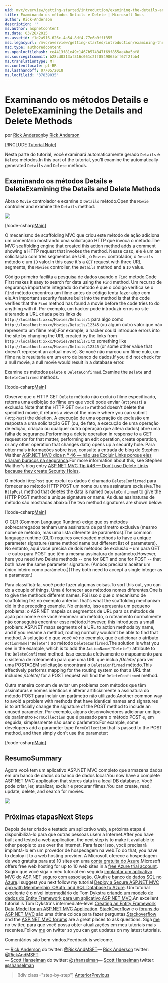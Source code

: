 ```yaml
---
uid: mvc/overview/getting-started/introduction/examining-the-details-and-delete-methods
title: Examinando os métodos Details e Delete | Microsoft Docs
author: Rick-Anderson
description: ''
ms.author: aspnetcontent
ms.date: 03/26/2015
ms.assetid: f1d2a916-626c-4a54-8df4-77e6b9fff355
msc.legacyurl: /mvc/overview/getting-started/introduction/examining-the-details-and-delete-methods
msc.type: authoredcontent
ms.openlocfilehash: ce4413f81e49c1467b574347f69f855ae4ba5bf8
ms.sourcegitcommit: b28cd0313af316c051c2ff8549865bff67f2fbb4
ms.translationtype: MT
ms.contentlocale: pt-BR
ms.lasthandoff: 07/05/2018
ms.locfileid: "37839035"
---
```

<a name="examining-the-details-and-delete-methods"></a><span data-ttu-id="52d54-102">Examinando os métodos Details e Delete</span><span class="sxs-lookup"><span data-stu-id="52d54-102">Examining the Details and Delete Methods</span></span>
====================
<span data-ttu-id="52d54-103">por [Rick Anderson](https://github.com/Rick-Anderson)</span><span class="sxs-lookup"><span data-stu-id="52d54-103">by [Rick Anderson](https://github.com/Rick-Anderson)</span></span>

[!INCLUDE [Tutorial Note](sample/code-location.md)]

<span data-ttu-id="52d54-104">Nesta parte do tutorial, você examinará automaticamente gerado `Details` e `Delete` métodos.</span><span class="sxs-lookup"><span data-stu-id="52d54-104">In this part of the tutorial, you'll examine the automatically generated `Details` and `Delete` methods.</span></span>

## <a name="examining-the-details-and-delete-methods"></a><span data-ttu-id="52d54-105">Examinando os métodos Details e Delete</span><span class="sxs-lookup"><span data-stu-id="52d54-105">Examining the Details and Delete Methods</span></span>

<span data-ttu-id="52d54-106">Abra o `Movie` controlador e examine o `Details` método.</span><span class="sxs-lookup"><span data-stu-id="52d54-106">Open the `Movie` controller and examine the `Details` method.</span></span>

![](examining-the-details-and-delete-methods/_static/image1.png)

[!code-csharp[Main](examining-the-details-and-delete-methods/samples/sample1.cs)]

<span data-ttu-id="52d54-107">O mecanismo de scaffolding MVC que criou este método de ação adiciona um comentário mostrando uma solicitação HTTP que invoca o método.</span><span class="sxs-lookup"><span data-stu-id="52d54-107">The MVC scaffolding engine that created this action method adds a comment showing a HTTP request that invokes the method.</span></span> <span data-ttu-id="52d54-108">Nesse caso, ele é um `GET` solicitação com três segmentos de URL, o `Movies` controlador, o `Details` método e um `ID` valor.</span><span class="sxs-lookup"><span data-stu-id="52d54-108">In this case it's a `GET` request with three URL segments, the `Movies` controller, the `Details` method and a `ID` value.</span></span>

<span data-ttu-id="52d54-109">Código primeiro facilita a pesquisa de dados usando o `Find` método.</span><span class="sxs-lookup"><span data-stu-id="52d54-109">Code First makes it easy to search for data using the `Find` method.</span></span> <span data-ttu-id="52d54-110">Um recurso de segurança importante integrado do método é que o código verifica se o `Find` método encontrou um filme antes do código tenta fazer algo com ele.</span><span class="sxs-lookup"><span data-stu-id="52d54-110">An important security feature built into the method is that the code verifies that the `Find` method has found a movie before the code tries to do anything with it.</span></span> <span data-ttu-id="52d54-111">Por exemplo, um hacker pode introduzir erros no site alterando a URL criada pelos links de `http://localhost:xxxx/Movies/Details/1` para algo como `http://localhost:xxxx/Movies/Details/12345` (ou algum outro valor que não representa um filme real).</span><span class="sxs-lookup"><span data-stu-id="52d54-111">For example, a hacker could introduce errors into the site by changing the URL created by the links from `http://localhost:xxxx/Movies/Details/1` to something like `http://localhost:xxxx/Movies/Details/12345` (or some other value that doesn't represent an actual movie).</span></span> <span data-ttu-id="52d54-112">Se você não marcou um filme nulo, um filme nulo resultaria em um erro de banco de dados.</span><span class="sxs-lookup"><span data-stu-id="52d54-112">If you did not check for a null movie, a null movie would result in a database error.</span></span>

<span data-ttu-id="52d54-113">Examine os métodos `Delete` e `DeleteConfirmed`.</span><span class="sxs-lookup"><span data-stu-id="52d54-113">Examine the `Delete` and `DeleteConfirmed` methods.</span></span>

[!code-csharp[Main](examining-the-details-and-delete-methods/samples/sample2.cs?highlight=17)]

<span data-ttu-id="52d54-114">Observe que o HTTP GET `Delete` método não exclui o filme especificado, retorna uma exibição do filme em que você pode enviar (`HttpPost`) a exclusão.</span><span class="sxs-lookup"><span data-stu-id="52d54-114">Note that the HTTP GET `Delete` method doesn't delete the specified movie, it returns a view of the movie where you can submit (`HttpPost`) the deletion.</span></span> <span data-ttu-id="52d54-115">A execução de uma operação de exclusão em resposta a uma solicitação GET (ou, de fato, a execução de uma operação de edição, criação ou qualquer outra operação que altera dados) abre uma falha de segurança.</span><span class="sxs-lookup"><span data-stu-id="52d54-115">Performing a delete operation in response to a GET request (or for that matter, performing an edit operation, create operation, or any other operation that changes data) opens up a security hole.</span></span> <span data-ttu-id="52d54-116">Para obter mais informações sobre isso, consulte a entrada de blog de Stephen Walther [ASP.NET MVC dica n º 46 — não use Excluir Links porque eles criaram buracos na segurança](http://stephenwalther.com/blog/archive/2009/01/21/asp.net-mvc-tip-46-ndash-donrsquot-use-delete-links-because.aspx).</span><span class="sxs-lookup"><span data-stu-id="52d54-116">For more information about this, see Stephen Walther's blog entry [ASP.NET MVC Tip #46 — Don't use Delete Links because they create Security Holes](http://stephenwalther.com/blog/archive/2009/01/21/asp.net-mvc-tip-46-ndash-donrsquot-use-delete-links-because.aspx).</span></span>

<span data-ttu-id="52d54-117">O método `HttpPost` que exclui os dados é chamado `DeleteConfirmed` para fornecer ao método HTTP POST um nome ou uma assinatura exclusiva.</span><span class="sxs-lookup"><span data-stu-id="52d54-117">The `HttpPost` method that deletes the data is named `DeleteConfirmed` to give the HTTP POST method a unique signature or name.</span></span> <span data-ttu-id="52d54-118">As duas assinaturas de método são mostradas abaixo:</span><span class="sxs-lookup"><span data-stu-id="52d54-118">The two method signatures are shown below:</span></span>

[!code-csharp[Main](examining-the-details-and-delete-methods/samples/sample3.cs)]

<span data-ttu-id="52d54-119">O CLR (Common Language Runtime) exige que os métodos sobrecarregados tenham uma assinatura de parâmetro exclusiva (mesmo nome de método, mas uma lista diferente de parâmetros).</span><span class="sxs-lookup"><span data-stu-id="52d54-119">The common language runtime (CLR) requires overloaded methods to have a unique parameter signature (same method name but different list of parameters).</span></span> <span data-ttu-id="52d54-120">No entanto, aqui você precisa de dois métodos de exclusão – um para GET - e outro para POST que têm a mesma assinatura do parâmetro.</span><span class="sxs-lookup"><span data-stu-id="52d54-120">However, here you need two Delete methods -- one for GET and one for POST -- that both have the same parameter signature.</span></span> <span data-ttu-id="52d54-121">(Ambos precisam aceitar um único inteiro como parâmetro.)</span><span class="sxs-lookup"><span data-stu-id="52d54-121">(They both need to accept a single integer as a parameter.)</span></span>

<span data-ttu-id="52d54-122">Para classificá-la, você pode fazer algumas coisas.</span><span class="sxs-lookup"><span data-stu-id="52d54-122">To sort this out, you can do a couple of things.</span></span> <span data-ttu-id="52d54-123">Uma é fornecer aos métodos nomes diferentes.</span><span class="sxs-lookup"><span data-stu-id="52d54-123">One is to give the methods different names.</span></span> <span data-ttu-id="52d54-124">Foi isso o que o mecanismo de scaffolding fez no exemplo anterior.</span><span class="sxs-lookup"><span data-stu-id="52d54-124">That's what the scaffolding mechanism did in the preceding example.</span></span> <span data-ttu-id="52d54-125">No entanto, isso apresenta um pequeno problema: o ASP.NET mapeia os segmentos de URL para os métodos de ação por nome e se você renomear um método, o roteamento normalmente não conseguirá encontrar esse método.</span><span class="sxs-lookup"><span data-stu-id="52d54-125">However, this introduces a small problem: ASP.NET maps segments of a URL to action methods by name, and if you rename a method, routing normally wouldn't be able to find that method.</span></span> <span data-ttu-id="52d54-126">A solução é o que você vê no exemplo, que é adicionar o atributo `ActionName("Delete")` ao método `DeleteConfirmed`.</span><span class="sxs-lookup"><span data-stu-id="52d54-126">The solution is what you see in the example, which is to add the `ActionName("Delete")` attribute to the `DeleteConfirmed` method.</span></span> <span data-ttu-id="52d54-127">Isso executa efetivamente o mapeamento para o sistema de roteamento para que uma URL que inclua */Delete/* para ver uma POSTAGEM solicitação encontrará o `DeleteConfirmed` método.</span><span class="sxs-lookup"><span data-stu-id="52d54-127">This effectively performs mapping for the routing system so that a URL that includes */Delete/* for a POST request will find the `DeleteConfirmed` method.</span></span>

<span data-ttu-id="52d54-128">Outra maneira comum de evitar um problema com métodos que têm assinaturas e nomes idênticos é alterar artificialmente a assinatura do método POST para incluir um parâmetro não utilizado.</span><span class="sxs-lookup"><span data-stu-id="52d54-128">Another common way to avoid a problem with methods that have identical names and signatures is to artificially change the signature of the POST method to include an unused parameter.</span></span> <span data-ttu-id="52d54-129">Por exemplo, alguns desenvolvedores adicionar um tipo de parâmetro `FormCollection` que é passado para o método POST e, em seguida, simplesmente não usar o parâmetro:</span><span class="sxs-lookup"><span data-stu-id="52d54-129">For example, some developers add a parameter type `FormCollection` that is passed to the POST method, and then simply don't use the parameter:</span></span>

[!code-csharp[Main](examining-the-details-and-delete-methods/samples/sample4.cs)]

## <a name="summary"></a><span data-ttu-id="52d54-130">Resumo</span><span class="sxs-lookup"><span data-stu-id="52d54-130">Summary</span></span>

<span data-ttu-id="52d54-131">Agora você tem um aplicativo ASP.NET MVC completo que armazena dados em um banco de dados do banco de dados local.</span><span class="sxs-lookup"><span data-stu-id="52d54-131">You now have a complete ASP.NET MVC application that stores data in a local DB database.</span></span> <span data-ttu-id="52d54-132">Você pode criar, ler, atualizar, excluir e procurar filmes.</span><span class="sxs-lookup"><span data-stu-id="52d54-132">You can create, read, update, delete, and search for movies.</span></span>

![](examining-the-details-and-delete-methods/_static/image2.png)

## <a name="next-steps"></a><span data-ttu-id="52d54-133">Próximas etapas</span><span class="sxs-lookup"><span data-stu-id="52d54-133">Next Steps</span></span>

<span data-ttu-id="52d54-134">Depois de ter criado e testado um aplicativo web, a próxima etapa é disponibilizá-lo para que outras pessoas usem a Internet.</span><span class="sxs-lookup"><span data-stu-id="52d54-134">After you have built and tested a web application, the next step is to make it available to other people to use over the Internet.</span></span> <span data-ttu-id="52d54-135">Para fazer isso, você precisará implantá-lo em um provedor de hospedagem na web.</span><span class="sxs-lookup"><span data-stu-id="52d54-135">To do that, you have to deploy it to a web hosting provider.</span></span> <span data-ttu-id="52d54-136">A Microsoft oferece a hospedagem de web gratuita para até 10 sites em uma [conta gratuita do Azure](https://www.windowsazure.com/pricing/free-trial/?WT.mc_id=A443DD604).</span><span class="sxs-lookup"><span data-stu-id="52d54-136">Microsoft offers free web hosting for up to 10 web sites in a [free Azure trial account](https://www.windowsazure.com/pricing/free-trial/?WT.mc_id=A443DD604).</span></span> <span data-ttu-id="52d54-137">Sugiro que você siga o meu tutorial em seguida [implantar um aplicativo MVC do ASP.NET seguro com associação, OAuth e banco de dados SQL no Azure](https://docs.microsoft.com/aspnet/core/security/authorization/secure-data).</span><span class="sxs-lookup"><span data-stu-id="52d54-137">I suggest you next follow my tutorial [Deploy a Secure ASP.NET MVC app with Membership, OAuth, and SQL Database to Azure](https://docs.microsoft.com/aspnet/core/security/authorization/secure-data).</span></span> <span data-ttu-id="52d54-138">Um tutorial excelente é o nível intermediário de Tom Dykstra [criando um modelo de dados do Entity Framework para um aplicativo ASP.NET MVC](../getting-started-with-ef-using-mvc/creating-an-entity-framework-data-model-for-an-asp-net-mvc-application.md).</span><span class="sxs-lookup"><span data-stu-id="52d54-138">An excellent tutorial is Tom Dykstra's intermediate-level [Creating an Entity Framework Data Model for an ASP.NET MVC Application](../getting-started-with-ef-using-mvc/creating-an-entity-framework-data-model-for-an-asp-net-mvc-application.md).</span></span> <span data-ttu-id="52d54-139">[StackOverflow](http://stackoverflow.com/help) e o [fóruns do ASP.NET MVC](https://forums.asp.net/1146.aspx) são uma ótima coloca para fazer perguntas.</span><span class="sxs-lookup"><span data-stu-id="52d54-139">[Stackoverflow](http://stackoverflow.com/help) and the [ASP.NET MVC forums](https://forums.asp.net/1146.aspx) are a great places to ask questions.</span></span> <span data-ttu-id="52d54-140">Siga [me](https://twitter.com/RickAndMSFT) no twitter, para que você possa obter atualizações em meu tutoriais mais recentes.</span><span class="sxs-lookup"><span data-stu-id="52d54-140">Follow [me](https://twitter.com/RickAndMSFT) on twitter so you can get updates on my latest tutorials.</span></span>

<span data-ttu-id="52d54-141">Comentários são bem-vindos.</span><span class="sxs-lookup"><span data-stu-id="52d54-141">Feedback is welcome.</span></span>

<span data-ttu-id="52d54-142">— [Rick Anderson](https://blogs.msdn.com/rickAndy) do twitter: [@RickAndMSFT](https://twitter.com/RickAndMSFT)</span><span class="sxs-lookup"><span data-stu-id="52d54-142">— [Rick Anderson](https://blogs.msdn.com/rickAndy) twitter: [@RickAndMSFT](https://twitter.com/RickAndMSFT)</span></span>  
<span data-ttu-id="52d54-143">— [Scott Hanselman](http://www.hanselman.com/blog/) do twitter: [@shanselman](https://twitter.com/shanselman)</span><span class="sxs-lookup"><span data-stu-id="52d54-143">— [Scott Hanselman](http://www.hanselman.com/blog/) twitter: [@shanselman](https://twitter.com/shanselman)</span></span>

> [!div class="step-by-step"]
> [<span data-ttu-id="52d54-144">Anterior</span><span class="sxs-lookup"><span data-stu-id="52d54-144">Previous</span></span>](adding-validation.md)
